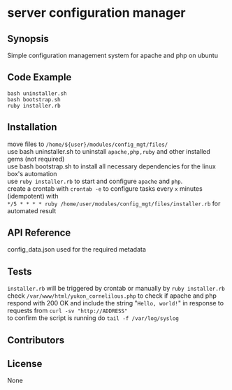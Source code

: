 # server configuration manager
## Synopsis

Simple configuration management system for apache and php on ubuntu

## Code Example
`bash uninstaller.sh` <br />
`bash bootstrap.sh` <br />
`ruby installer.rb`
## Installation
move files to `/home/${user}/modules/config_mgt/files/` <br />
use bash uninstaller.sh to uninstall `apache,php,ruby` and other installed gems (not required) <br />
use bash bootstrap.sh to install all necessary dependencies for the linux box's automation <br />
use `ruby installer.rb` to start and configure `apache` and `php`. <br />
create a crontab with `crontab -e` to configure tasks every `x` minutes (idempotent) with <br />
`*/5 * * * * ruby /home/user/modules/config_mgt/files/installer.rb` for automated result
<br />
## API Reference
config_data.json used for the required metadata

## Tests
`installer.rb` will be triggered by crontab or manually by `ruby installer.rb`  <br />
check `/var/www/html/yukon_cornelilous.php` to check if apache and php respond with 200 OK and include the string "`Hello, world!`" in response to requests from `curl -sv "http://ADDRESS"` <br />
to confirm the script is running do `tail -f /var/log/syslog`

## Contributors
## License
None
